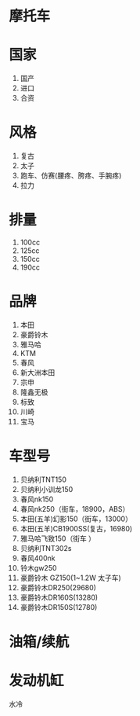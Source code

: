 # 摩托车

# 国家

1. 国产
2. 进口
3. 合资

# 风格

1. 复古
2. 太子
3. 跑车、仿赛\(腰疼、胯疼、手腕疼\)
4. 拉力

# 排量

1. 100cc
2. 125cc
3. 150cc
4. 190cc

# 品牌

1. 本田
2. 豪爵铃木
3. 雅马哈
4. KTM
5. 春风
6. 新大洲本田
7. 宗申
8. 隆鑫无极
9. 标致
10. 川崎
11. 宝马

# 车型号

1. 贝纳利TNT150
2. 贝纳利小训龙150
3. 春风nk150
4. 春风nk250（街车，18900，ABS）
5. 本田\(五羊\)幻影150（街车，13000）
6. 本田\(五羊\)CB1900SS\(复古，16980\)
7. 雅马哈飞致150（街车 ）
8. 贝纳利TNT302s
9. 春风400nk
10. 铃木gw250
11. 豪爵铃木 GZ150\(1~1.2W 太子车\)
12. 豪爵铃木DR250\(29680\)
13. 豪爵铃木DR160S\(13280\)
14. 豪爵铃木DR150S\(12780\)

# 油箱/续航

# 发动机缸

水冷
